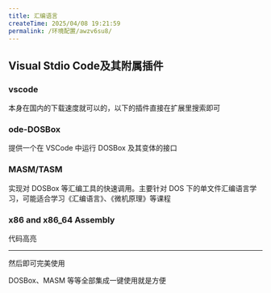 ```yaml
---
title: 汇编语言
createTime: 2025/04/08 19:21:59
permalink: /环境配置/awzv6su8/
---
```

## Visual Stdio Code及其附属插件

### vscode

本身在国内的下载速度就可以的，以下的插件直接在扩展里搜索即可

### ode-DOSBox

提供一个在  VSCode  中运行 DOSBox 及其变体的接口

### MASM/TASM

实现对 DOSBox 等汇编工具的快速调用。主要针对 DOS 下的单文件汇编语言学习，可能适合学习《汇编语言》、《微机原理》等课程

### x86 and x86_64 Assembly

代码高亮

---

然后即可完美使用

DOSBox、MASM 等等全部集成一键使用就是方便

